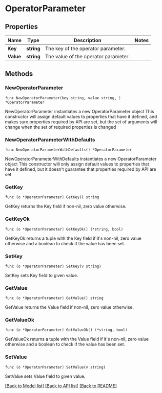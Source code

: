 # OperatorParameter

## Properties

Name | Type | Description | Notes
------------ | ------------- | ------------- | -------------
**Key** | **string** | The key of the operator parameter. | 
**Value** | **string** | The value of the operator parameter. | 

## Methods

### NewOperatorParameter

`func NewOperatorParameter(key string, value string, ) *OperatorParameter`

NewOperatorParameter instantiates a new OperatorParameter object
This constructor will assign default values to properties that have it defined,
and makes sure properties required by API are set, but the set of arguments
will change when the set of required properties is changed

### NewOperatorParameterWithDefaults

`func NewOperatorParameterWithDefaults() *OperatorParameter`

NewOperatorParameterWithDefaults instantiates a new OperatorParameter object
This constructor will only assign default values to properties that have it defined,
but it doesn't guarantee that properties required by API are set

### GetKey

`func (o *OperatorParameter) GetKey() string`

GetKey returns the Key field if non-nil, zero value otherwise.

### GetKeyOk

`func (o *OperatorParameter) GetKeyOk() (*string, bool)`

GetKeyOk returns a tuple with the Key field if it's non-nil, zero value otherwise
and a boolean to check if the value has been set.

### SetKey

`func (o *OperatorParameter) SetKey(v string)`

SetKey sets Key field to given value.


### GetValue

`func (o *OperatorParameter) GetValue() string`

GetValue returns the Value field if non-nil, zero value otherwise.

### GetValueOk

`func (o *OperatorParameter) GetValueOk() (*string, bool)`

GetValueOk returns a tuple with the Value field if it's non-nil, zero value otherwise
and a boolean to check if the value has been set.

### SetValue

`func (o *OperatorParameter) SetValue(v string)`

SetValue sets Value field to given value.



[[Back to Model list]](../README.md#documentation-for-models) [[Back to API list]](../README.md#documentation-for-api-endpoints) [[Back to README]](../README.md)


